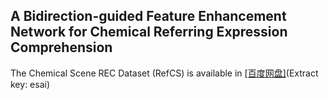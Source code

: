## A Bidirection-guided Feature Enhancement Network for Chemical Referring Expression Comprehension

The  Chemical Scene REC Dataset (RefCS) is available in [[百度网盘]](https://pan.baidu.com/s/1TBR9mH69mHPUYHCgQUPl_g)(Extract key: esai)
